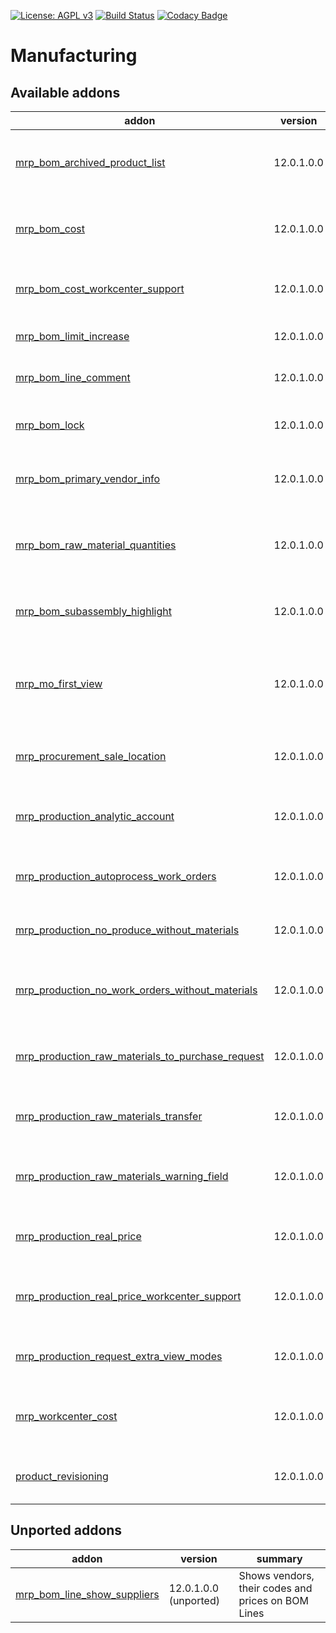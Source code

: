 [![License: AGPL v3](https://img.shields.io/badge/License-AGPL%20v3-blue.svg)](https://www.gnu.org/licenses/agpl-3.0)
[![Build Status](https://travis-ci.org/Tawasta/mrp.svg?branch=12.0)](https://travis-ci.org/Tawasta/mrp)
[![Codacy Badge](https://api.codacy.com/project/badge/Grade/997101cf23d94bd4b2a9fecf0936b9ed)](https://www.codacy.com/app/Tawasta/mrp?utm_source=github.com&amp;utm_medium=referral&amp;utm_content=Tawasta/mrp&amp;utm_campaign=Badge_Grade)

Manufacturing
=============

[//]: # (addons)

Available addons
----------------
addon | version | summary
--- | --- | ---
[mrp_bom_archived_product_list](mrp_bom_archived_product_list/) | 12.0.1.0.0 | Shows if BOM contains products that have since been archived
[mrp_bom_cost](mrp_bom_cost/) | 12.0.1.0.0 | Shows the cost of a BOM based on its components' prices
[mrp_bom_cost_workcenter_support](mrp_bom_cost_workcenter_support/) | 12.0.1.0.0 | Shows the workcenter operation costs on BOM
[mrp_bom_limit_increase](mrp_bom_limit_increase/) | 12.0.1.0.0 | Incrases BOM tree-view limit to 100
[mrp_bom_line_comment](mrp_bom_line_comment/) | 12.0.1.0.0 | Allow adding a comment for BoM line
[mrp_bom_lock](mrp_bom_lock/) | 12.0.1.0.0 | Prevent product BOMs from being edited
[mrp_bom_primary_vendor_info](mrp_bom_primary_vendor_info/) | 12.0.1.0.0 | Helper fields for showing primary vendor's info
[mrp_bom_raw_material_quantities](mrp_bom_raw_material_quantities/) | 12.0.1.0.0 | Helper module for calculating total raw material requirements of a BOM
[mrp_bom_subassembly_highlight](mrp_bom_subassembly_highlight/) | 12.0.1.0.0 | Indicate in treeview if BOM contains subassemblies
[mrp_mo_first_view](mrp_mo_first_view/) | 12.0.1.0.0 | The initial view of the Manufacturing-app is changed to Manufacturing Orders
[mrp_procurement_sale_location](mrp_procurement_sale_location/) | 12.0.1.0.0 | Fetches procurement location from its sale line
[mrp_production_analytic_account](mrp_production_analytic_account/) | 12.0.1.0.0 | Allows fetching MO stock locations from analytic account
[mrp_production_autoprocess_work_orders](mrp_production_autoprocess_work_orders/) | 12.0.1.0.0 | Created Work Orders get completed instantly
[mrp_production_no_produce_without_materials](mrp_production_no_produce_without_materials/) | 12.0.1.0.0 | Hides 'Produce' button from MO if raw materials are missing
[mrp_production_no_work_orders_without_materials](mrp_production_no_work_orders_without_materials/) | 12.0.1.0.0 | Hides 'Create Work Orders' button from MO if raw materials are missing
[mrp_production_raw_materials_to_purchase_request](mrp_production_raw_materials_to_purchase_request/) | 12.0.1.0.0 | Purchase request creation from manufacturing order
[mrp_production_raw_materials_transfer](mrp_production_raw_materials_transfer/) | 12.0.1.0.0 | Quick Transfer of Raw Materials to MO Location
[mrp_production_raw_materials_warning_field](mrp_production_raw_materials_warning_field/) | 12.0.1.0.0 | Helper field indicating if materials are available and assigned
[mrp_production_real_price](mrp_production_real_price/) | 12.0.1.0.0 | Manufactured product value depends on used quants
[mrp_production_real_price_workcenter_support](mrp_production_real_price_workcenter_support/) | 12.0.1.0.0 | Add workcenter cost to FIFO real price manufactured products
[mrp_production_request_extra_view_modes](mrp_production_request_extra_view_modes/) | 12.0.1.0.0 | Adds view types for MRP production request
[mrp_workcenter_cost](mrp_workcenter_cost/) | 12.0.1.0.0 | Adds a service product to work center for calculating costs
[product_revisioning](product_revisioning/) | 12.0.1.0.0 | Revision a product and replace it in BOMs


Unported addons
---------------
addon | version | summary
--- | --- | ---
[mrp_bom_line_show_suppliers](mrp_bom_line_show_suppliers/) | 12.0.1.0.0 (unported) | Shows vendors, their codes and prices on BOM Lines

[//]: # (end addons)
